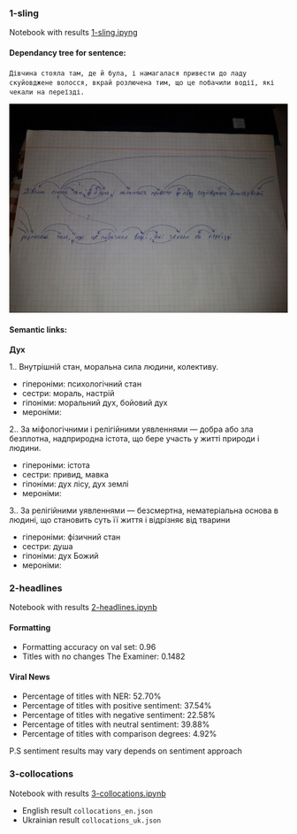 ### 1-sling

Notebook with results [1-sling.ipyng](1-sling.ipyng)

#### Dependancy tree for sentence:

``Дівчина стояла там, де й була, і намагалася привести до ладу скуйовджене волосся, вкрай розлючена тим, що це побачили водії, які чекали на переїзді.``

![image info](dep_tree_v2.jpg)

#### Semantic links:
**Дух**

1.. Внутрішній стан, моральна сила людини, колективу.
  * гіпероніми: психологічний стан  
  * сестри: мораль, настрій  
  * гіпоніми: моральний дух, бойовий дух  
  * мероніми:  

2.. За міфологічними і релігійними уявленнями — добра або зла безплотна, надприродна істота, що бере участь у житті природи і людини.  
  * гіпероніми: істота  
  * сестри: привид, мавка  
  * гіпоніми: дух лісу, дух землі  
  * мероніми:  

3.. За релігійними уявленнями — безсмертна, нематеріальна основа в людині, що становить суть її життя і відрізняє від тварини  
  * гіпероніми: фізичний стан  
  * сестри: душа  
  * гіпоніми: дух Божий  
  * мероніми:  


### 2-headlines

Notebook with results [2-headlines.ipynb](2-headlines.ipynb)

#### Formatting
* Formatting accuracy on val set: 0.96
* Titles with no changes The Examiner: 0.1482 

#### Viral News
* Percentage of titles with NER: 52.70%
* Percentage of titles with positive sentiment: 37.54%
* Percentage of titles with negative sentiment: 22.58%
* Percentage of titles with neutral sentiment: 39.88%
* Percentage of titles with comparison degrees: 4.92%

P.S sentiment results may vary depends on sentiment approach

### 3-collocations

Notebook with results [3-collocations.ipynb](3-collocations.ipynb)

* English result ``collocations_en.json``
* Ukrainian result ``collocations_uk.json``